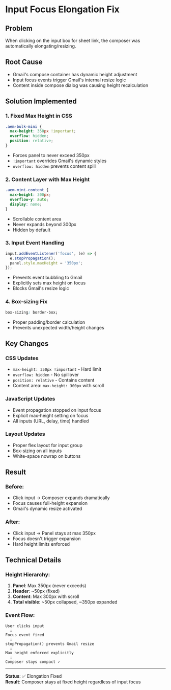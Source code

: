 # Input Focus Elongation Fix

## Problem
When clicking on the input box for sheet link, the composer was automatically elongating/resizing.

## Root Cause
- Gmail's compose container has dynamic height adjustment
- Input focus events trigger Gmail's internal resize logic
- Content inside compose dialog was causing height recalculation

## Solution Implemented

### 1. Fixed Max Height in CSS
```css
.aem-bulk-mini {
  max-height: 350px !important;
  overflow: hidden;
  position: relative;
}
```
- Forces panel to never exceed 350px
- `!important` overrides Gmail's dynamic styles
- `overflow: hidden` prevents content spill

### 2. Content Layer with Max Height
```css
.aem-mini-content {
  max-height: 300px;
  overflow-y: auto;
  display: none;
}
```
- Scrollable content area
- Never expands beyond 300px
- Hidden by default

### 3. Input Event Handling
```javascript
input.addEventListener('focus', (e) => {
  e.stopPropagation();
  panel.style.maxHeight = '350px';
});
```
- Prevents event bubbling to Gmail
- Explicitly sets max height on focus
- Blocks Gmail's resize logic

### 4. Box-sizing Fix
```css
box-sizing: border-box;
```
- Proper padding/border calculation
- Prevents unexpected width/height changes

## Key Changes

### CSS Updates
- `max-height: 350px !important` - Hard limit
- `overflow: hidden` - No spillover
- `position: relative` - Contains content
- Content area: `max-height: 300px` with scroll

### JavaScript Updates
- Event propagation stopped on input focus
- Explicit max-height setting on focus
- All inputs (URL, delay, time) handled

### Layout Updates
- Proper flex layout for input group
- Box-sizing on all inputs
- White-space nowrap on buttons

## Result

### Before:
- Click input → Composer expands dramatically
- Focus causes full-height expansion
- Gmail's dynamic resize activated

### After:
- Click input → Panel stays at max 350px
- Focus doesn't trigger expansion
- Hard height limits enforced

## Technical Details

### Height Hierarchy:
1. **Panel**: Max 350px (never exceeds)
2. **Header**: ~50px (fixed)
3. **Content**: Max 300px with scroll
4. **Total visible**: ~50px collapsed, ~350px expanded

### Event Flow:
```
User clicks input
  ↓
Focus event fired
  ↓
stopPropagation() prevents Gmail resize
  ↓
Max height enforced explicitly
  ↓
Composer stays compact ✓
```

---

**Status**: ✅ Elongation Fixed  
**Result**: Composer stays at fixed height regardless of input focus

